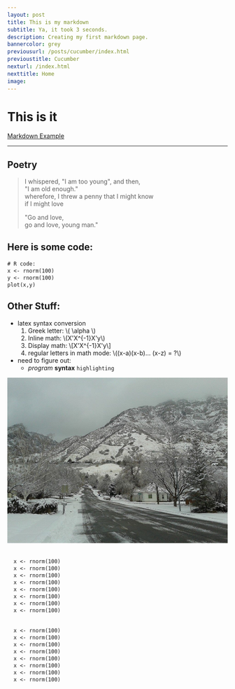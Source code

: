 ```yaml
---
layout: post
title: This is my markdown
subtitle: Ya, it took 3 seconds.
description: Creating my first markdown page.
bannercolor: grey
previousurl: /posts/cucumber/index.html
previoustitle: Cucumber
nexturl: /index.html
nexttitle: Home
image:
---
```



# This is it
[Markdown Example](http://www.unexpected-vortices.com/sw/rippledoc/quick-markdown-example.html)

***


## Poetry

> I whispered, "I am too young", and then,  
> "I am old enough."  
> wherefore, I threw a penny that I might know  
> if I might love  
> 
> "Go and love,  
> go and love, young man."


## Here is some code: 

    # R code:
    x <- rnorm(100)
    y <- rnorm(100)
    plot(x,y)


## Other Stuff:

  - latex syntax conversion
      1. Greek letter: \\( \alpha \\)
      2. Inline math: \\(X'X^{-1}X'y\\)
      3. Display math: \\[X'X^{-1}X'y\\]
      4. regular letters in math mode: \\((x-a)(x-b)... (x-z) = ?\\)
  - need to figure out:
    - *program* **syntax** `highlighting`


![example image](/img/briar.jpg)

<pre style="padding:0"><code>
  x <- rnorm(100)
  x <- rnorm(100)
  x <- rnorm(100)
  x <- rnorm(100)
  x <- rnorm(100)
  x <- rnorm(100)
  x <- rnorm(100)
  x <- rnorm(100)
</code></pre>

<pre style="padding:0"><code>
  x <- rnorm(100)
  x <- rnorm(100)
  x <- rnorm(100)
  x <- rnorm(100)
  x <- rnorm(100)
  x <- rnorm(100)
  x <- rnorm(100)
  x <- rnorm(100)
</code></pre>
